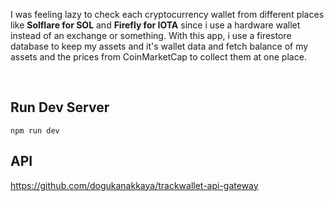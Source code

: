 I was feeling lazy to check each cryptocurrency wallet from different places like **Solflare for SOL** and **Firefly for IOTA** since i use a hardware wallet instead of an exchange or something. With this app, i use a firestore database to keep my assets and it's wallet data and fetch balance of my assets and the prices from CoinMarketCap to collect them at one place.

<br>

## Run Dev Server

```
npm run dev
```

## API
https://github.com/dogukanakkaya/trackwallet-api-gateway
